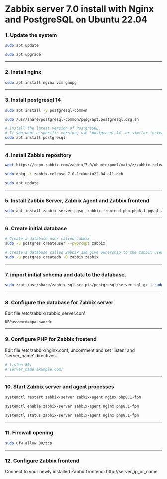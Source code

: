 # Zabbix server 7.0 install with Nginx and PostgreSQL on Ubuntu 22.04

### 1. Update the system

```bash
sudo apt update

sudo apt upgrade
```

------

### 2. Install nginx

```bash
sudo apt install nginx vim gnupg 
```

------

### 3. Install postgresql 14

```bash
sudo apt install -y postgresql-common

sudo /usr/share/postgresql-common/pgdg/apt.postgresql.org.sh

# Install the latest version of PostgreSQL.
# If you want a specific version, use 'postgresql-14' or similar instead of 'postgresql':
sudo apt install postgresql
```

------

### 4. Install Zabbix repository

```bash
wget https://repo.zabbix.com/zabbix/7.0/ubuntu/pool/main/z/zabbix-release/zabbix-release_7.0-1+ubuntu22.04_all.deb

sudo dpkg -i zabbix-release_7.0-1+ubuntu22.04_all.deb

sudo apt update
```

------

### 5. Install Zabbix Server, Zabbix Agent and Zabbix frontend

```bash
sudo apt install zabbix-server-pgsql zabbix-frontend-php php8.1-pgsql zabbix-nginx-conf zabbix-sql-scripts zabbix-agent
```

------

### 6. Create initial database

```bash
# Create a database user called zabbix
sudo -u postgres createuser --pwprompt zabbix

# Create a database called Zabbix and give ownership to the zabbix user created before
sudo -u postgres createdb -O zabbix zabbix
```

------

### 7. import initial schema and data to the database.

```bash
sudo zcat /usr/share/zabbix-sql-scripts/postgresql/server.sql.gz | sudo -u zabbix psql zabbix
```

------

### 8. Configure the database for Zabbix server

Edit file /etc/zabbix/zabbix_server.conf

```
DBPassword=<password>
```

------

### 9. Configure PHP for Zabbix frontend

Edit file /etc/zabbix/nginx.conf, uncomment and set 'listen' and 'server_name' directives.

```bash
# listen 80;
# server_name example.com;
```

------

### 10. Start Zabbix server and agent processes

```bash
systemctl restart zabbix-server zabbix-agent nginx php8.1-fpm

systemctl enable zabbix-server zabbix-agent nginx php8.1-fpm

systemctl status zabbix-server zabbix-agent nginx php8.1-fpm
```

------

### 11. Firewall opening

```bash
sudo ufw allow 80/tcp
```

------

### 12. Configure Zabbix frontend

Connect to your newly installed Zabbix frontend: http://server_ip_or_name

